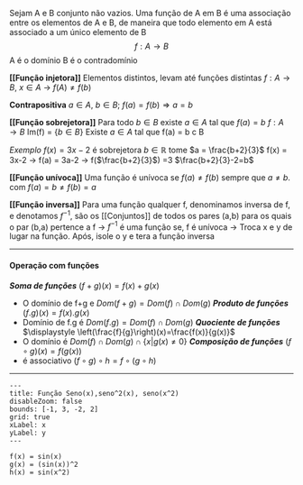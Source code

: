 Sejam A e B conjunto não vazios. Uma função de A em B é uma associação entre os elementos de A e B, de maneira que todo elemento em A está associado a um único elemento de B
$$f:A \rightarrow B$$
A é o domínio 
B é o contradomínio

**[[Função injetora]]**
Elementos distintos, levam até funções distintas
$f:A \rightarrow B$, $x \in A$ -> $f(A) \neq f(b)$

**Contrapositiva**
$a \in A,~b \in B$; $f(a)=f(b) \Rightarrow a=b$

**[[Função sobrejetora]]**
Para todo $b \in B$ existe $a \in A$ tal que $f(a)= b$
$f:A \rightarrow B$ 
Im(f) = {$b \in B$} Existe $a \in A$ tal que f(a) = b c B

_Exemplo_
$f(x) = 3x-2$ é sobrejetora
$b \in \mathbb{R}$ tome $a = \frac{b+2}{3}$
f(x) = 3x-2 -> f(a) = 3a-2 -> f($\frac{b+2}{3}$) =3 $\frac{b+2}{3}-2=b$

**[[Função unívoca]]**
Uma função é unívoca se $f(a)\neq f(b)$ sempre que $a \neq b$. com $f(a)=b \neq f(b)=a$

**[[Função inversa]]**
Para uma função qualquer f, denominamos inversa de f, e denotamos $f^{-1}$, são os [[Conjuntos]] de todos os pares (a,b) para os quais o par (b,a) pertence a f
-> $f^{-1}$ é uma função se, f é unívoca
-> Troca x e y de lugar na função. Após, isole o y e tera a função inversa

---
#### Operação com funções
***Soma de funções***
$(f+g)(x)=f(x)+g(x)$
- O domínio de f+g e $Dom(f+g)=Dom(f)\cap Dom(g)$
***Produto de funções***
$(f.g)(x) = f(x).g(x)$
- Domínio de f.g é $Dom(f.g)=Dom(f)\cap Dom(g)$
***Quociente de funções***
$\displaystyle \left(\frac{f}{g}\right)(x)=\frac{f(x)}{g(x)}$ 
- O domínio é $Dom(f) \cap Dom(g) \cap \{x|g(x)\neq 0\}$
***Composição de funções***
$(f \circ g)(x)=f(g(x))$
- é associativo $(f \circ g)\circ h=f\circ (g\circ h)$

---

```functionplot
---
title: Função Seno(x),seno^2(x), seno(x^2)
disableZoom: false
bounds: [-1, 3, -2, 2]
grid: true
xLabel: x
yLabel: y
---

f(x) = sin(x)
g(x) = (sin(x))^2
h(x) = sin(x^2)

```
